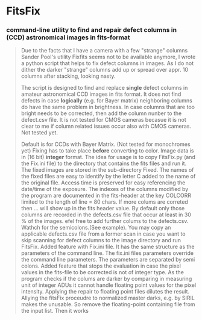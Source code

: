 # FitsFix
### command-line utility to find and repair defect columns in (CCD) astronomical images in fits-format

> Due to the facts that I have a camera with a few "strange" columns Sander Pool's utility Fixfits seems not to be available anymore, I wrote a python script that helps to fix defect columns in images. As I do not dither the darker "strange" columns add up or spread over appr. 10 columns after stacking, looking nasty. 
> 
> The script is designed to find and replace **single** defect columns in amateur astronomical CCD images in fits format. It does not find defects in case **logically** (e.g. for Bayer matrix) neighboring columns do have the same problem in brightness. In case columns that are too bright needs to be corrected, then add the column nunber to the defect.csv file. 
It is not tested for CMOS cameras becasue it is not clear to me if column related issues occur also with CMOS cameras. Not tested yet.
> 
> Default is for CCDs with Bayer Matrix. (Not tested for monochromes yet)
> Fixing has to take place **before** converting to color.
> Image data is in (16 bit) **integer** format.
> The idea for usage is to copy FitsFix.py (and the Fix.ini file) to the directory that contains the fits files and run it. The fixed images are stored in the sub-directory Fixed. The names of the fixed files are easy to identify by the letter C added to the name of the original file. Access time is preserved for easy referencing the date/time of the exposure. The indexes of the columns modified by the program are documented in the fits-header at the key COLCORR limited to the length of line = 80 chars. If more colums are correted then ... will show up in the fits header value.
By default only those columns are recorded in the defects.csv file that occur at least in 30 % of the images.
efel free to add further colums to the defects.csv. Wathch for the semicolons.(See example).
> You may copy an applicable defects.csv file from a former scan in case you want to skip scanning for defect columns to the image directory and run FitsFix.
> Added feature with Fix.ini file. It has the same structure as the parameters of the command line. The fix.ini files parameters override the command line parameters. The parameters are separated by semi colons.
Added feature that stops the evaluation in case the pixel values in the fits-file to be corrected is not of integer type. As the program checks if the colums are darker by comparing in measuring unit of integer ADUs it cannot handle floating point values for the pixel intensity. Applying the repair to floating point files dilutes the result. Allying the fitsFix proceudre to normalized master darks, e.g. by SIRIL makes the unusable. So remove the floating-point containing file from the input list. Then it works
